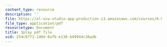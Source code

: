 ```yaml
---
content_type: resource
description: ''
file: https://ol-ocw-studio-app-production.s3.amazonaws.com/courses/6-002-circuits-and-electronics-spring-2007/254c07711d0d0afbe138b49944c36adb_Km9YIdkc2Oo.pdf
file_type: application/pdf
resourcetype: Document
title: 3play pdf file
uid: 254c0771-1d0d-0afb-e138-b49944c36adb
---
```

